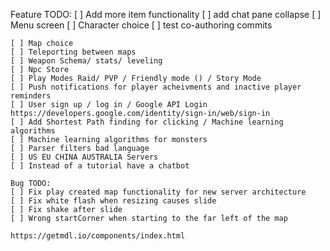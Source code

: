 
Feature TODO:
[ ] Add more item functionality
[ ] add chat pane collapse
[ ] Menu screen
[ ] Character choice
[ ] test co-authoring commits
~~~~~~~~~~~~~~~~~~
[ ] Map choice
[ ] Teleporting between maps
[ ] Weapon Schema/ stats/ leveling
[ ] Npc Store
[ ] Play Modes Raid/ PVP / Friendly mode () / Story Mode 
[ ] Push notifications for player acheivments and inactive player reminders
[ ] User sign up / log in / Google API Login https://developers.google.com/identity/sign-in/web/sign-in
[ ] Add Shortest Path finding for clicking / Machine learning algorithms 
[ ] Machine learning algorithms for monsters
[ ] Parser filters bad language
[ ] US EU CHINA AUSTRALIA Servers
[ ] Instead of a tutorial have a chatbot

Bug TODO:
[ ] Fix play created map functionality for new server architecture
[ ] Fix white flash when resizing causes slide
[ ] Fix shake after slide
[ ] Wrong startCorner when starting to the far left of the map

https://getmdl.io/components/index.html